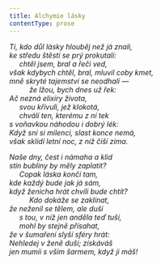 ```yaml
---
title: Alchymie lásky
contentType: prose
---
```


_Ti, kdo důl lásky hlouběj než já znali,  
ke středu štěstí se prý prokutali:  
     chtěl jsem, bral a řeči ved,  
však kdybych chtěl, bral, mluvil coby kmet,  
mně skryté tajemství se neodhalí —  
          že lžou, bych dnes už řek:  
Ač nezná elixíry života,  
     svou křivuli, jež klokotá,  
     chválí ten, kterému z ní tek  
s voňavkou náhodou i dobrý lék:  
Když sní si milenci, slast konce nemá,  
však sklidí letní noc, z níž čiší zima._

_Naše dny, čest i námaha a klid  
stín bubliny by měly zaplatit?  
     Copak láska končí tam,  
kde každý bude jak já sám,  
když ženicha hrát chvíli bude chtít?  
          Kdo dokáže se zaklínat,  
že neženil se tělem, ale duší  
     s tou, v níž jen anděla teď tuší,  
     mohl by stejně přísahat,  
že v šumaření slyší sféry hrát:  
Nehledej v ženě duši; získáváš  
jen mumii s vším šarmem, když ji máš!_
